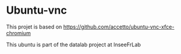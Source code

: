 # Ubuntu-vnc

This projet is based on https://github.com/accetto/ubuntu-vnc-xfce-chromium

This ubuntu is part of the datalab project at InseeFrLab

